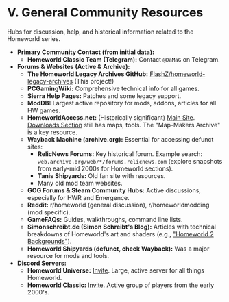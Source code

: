 # V. General Community Resources

Hubs for discussion, help, and historical information related to the Homeworld series.

*   **Primary Community Contact (from initial data):**
    *   **Homeworld Classic Team (Telegram):** Contact `@DaMaG` on Telegram.
*   **Forums & Websites (Active & Archive):**
    *   **The Homeworld Legacy Archives GitHub:** [FlashZ/homeworld-legacy-archives](https://github.com/FlashZ/homeworld-legacy-archives) (This project!)
    *   **PCGamingWiki:** Comprehensive technical info for all games.
    *   **Sierra Help Pages:** Patches and some legacy support.
    *   **ModDB:** Largest active repository for mods, addons, articles for all HW games.
    *   **HomeworldAccess.net:** (Historically significant) [Main Site](https://www.homeworldaccess.net/). [Downloads Section](https://www.homeworldaccess.net/infusions/downloads/downloads.php) still has maps, tools. The "Map-Makers Archive" is a key resource.
    *   **Wayback Machine (archive.org):** Essential for accessing defunct sites:
        *   **RelicNews Forums:** Key historical forum. Example search: `web.archive.org/web/*/forums.relicnews.com` (explore snapshots from early-mid 2000s for Homeworld sections).
        *   **Tanis Shipyards:** Old fan site with resources.
        *   Many old mod team websites.
    *   **GOG Forums & Steam Community Hubs:** Active discussions, especially for HWR and Emergence.
    *   **Reddit:** r/homeworld (general discussion), r/homeworldmodding (mod specific).
    *   **GameFAQs:** Guides, walkthroughs, command line lists.
    *   **Simonschreibt.de (Simon Schreibt's Blog):** Articles with technical breakdowns of Homeworld's art and shaders (e.g., ["Homeworld 2 Backgrounds"](https://simonschreibt.de/gat/homeworld-2-backgrounds/)).
    *   **Homeworld Shipyards (defunct, check Wayback):** Was a major resource for mods and tools.
*   **Discord Servers:**
    *   **Homeworld Universe:** [Invite](https://discord.gg/homeworld). Large, active server for all things Homeworld.
    *   **Homeworld Classic:** [Invite](https://discord.gg/7f4sNHNBnB). Active group of players from the early 2000's.
